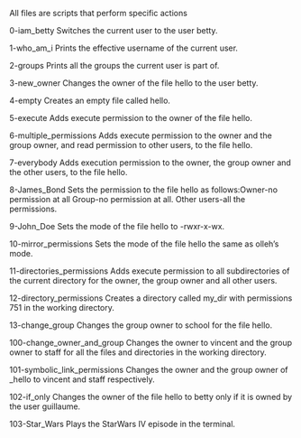 All files are scripts that perform specific actions

0-iam_betty
Switches the current user to the user betty.

1-who_am_i
Prints the effective username of the current user.

2-groups
Prints all the groups the current user is part of.

3-new_owner
Changes the owner of the file hello to the user betty.

4-empty
Creates an empty file called hello.

5-execute
Adds execute permission to the owner of the file hello.

6-multiple_permissions
Adds execute permission to the owner and the group owner, and read permission to other users, to the file hello.

7-everybody
Adds execution permission to the owner, the group owner and the other users, to the file hello.

8-James_Bond
Sets the permission to the file hello as follows:Owner-no permission at all Group-no permission at all. Other users-all the permissions.

9-John_Doe
Sets the mode of the file hello to -rwxr-x-wx.

10-mirror_permissions
Sets the mode of the file hello the same as olleh’s mode.

11-directories_permissions
Adds execute permission to all subdirectories of the current directory for the owner, the group owner and all other users.

12-directory_permissions
Creates a directory called my_dir with permissions 751 in the working directory.

13-change_group
Changes the group owner to school for the file hello.

100-change_owner_and_group
Changes the owner to vincent and the group owner to staff for all the files and directories in the working directory.

101-symbolic_link_permissions
Changes the owner and the group owner of _hello to vincent and staff respectively.

102-if_only
Changes the owner of the file hello to betty only if it is owned by the user guillaume.

103-Star_Wars
Plays the StarWars IV episode in the terminal.

